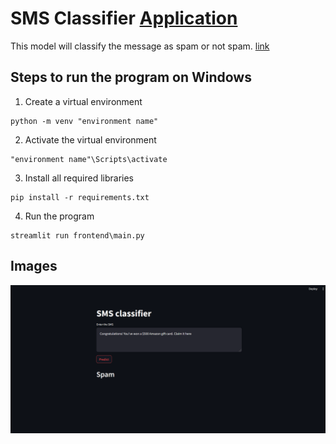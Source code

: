 # SMS Classifier [Application](https://huggingface.co/spaces/ashish-001/sms-spam-classifier)
This model will classify the message as spam or not spam.
[link](https://huggingface.co/spaces/ashish-001/sms-spam-classifier)

## Steps to run the program on Windows
1. Create a virtual environment 
```
python -m venv "environment name"
```
2. Activate the virtual environment
```
"environment name"\Scripts\activate
```
3. Install all required libraries
```
pip install -r requirements.txt
```
4. Run the program
```
streamlit run frontend\main.py
```

## Images
![Alt text](<image.png>)

